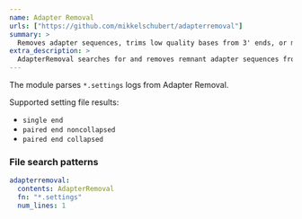 ```yaml
---
name: Adapter Removal
urls: ["https://github.com/mikkelschubert/adapterremoval"]
summary: >
  Removes adapter sequences, trims low quality bases from 3' ends, or merges overlapping pairs into consensus
extra_description: >
  AdapterRemoval searches for and removes remnant adapter sequences from High-Throughput Sequencing (HTS) data and (optionally) trims low quality bases from the 3' end of reads following adapter removal. It can analyze both single end and paired end data, and can be used to merge overlapping paired-ended reads into (longer) consensus sequences. Additionally, the AdapterRemoval may be used to recover a consensus adapter sequence for paired-ended data, for which this information is not available.
---
```


The module parses `*.settings` logs from Adapter Removal.

Supported setting file results:

- `single end`
- `paired end noncollapsed`
- `paired end collapsed`

### File search patterns

```yaml
adapterremoval:
  contents: AdapterRemoval
  fn: "*.settings"
  num_lines: 1
```
